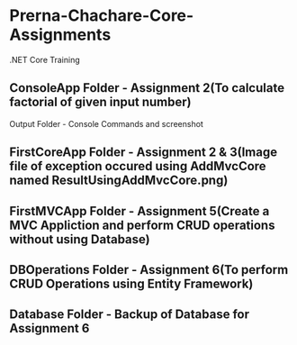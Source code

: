 # Prerna-Chachare-Core-Assignments
.NET Core Training

## ConsoleApp Folder - Assignment 2(To calculate factorial of given input number)
Output Folder - Console Commands and screenshot

## FirstCoreApp Folder - Assignment 2 & 3(Image file of exception occured using AddMvcCore named ResultUsingAddMvcCore.png)

## FirstMVCApp Folder - Assignment 5(Create a MVC Appliction and perform CRUD operations without using Database)

## DBOperations Folder - Assignment 6(To perform CRUD Operations using Entity Framework)

## Database Folder - Backup of Database for Assignment 6
